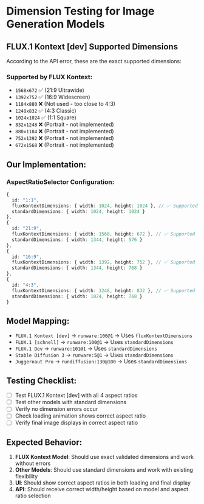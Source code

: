 # Dimension Testing for Image Generation Models

## FLUX.1 Kontext [dev] Supported Dimensions
According to the API error, these are the exact supported dimensions:

### Supported by FLUX Kontext:
- `1568x672` ✅ (21:9 Ultrawide)
- `1392x752` ✅ (16:9 Widescreen) 
- `1184x880` ❌ (Not used - too close to 4:3)
- `1248x832` ✅ (4:3 Classic)
- `1024x1024` ✅ (1:1 Square)
- `832x1248` ❌ (Portrait - not implemented)
- `880x1184` ❌ (Portrait - not implemented)
- `752x1392` ❌ (Portrait - not implemented)
- `672x1568` ❌ (Portrait - not implemented)

## Our Implementation:

### AspectRatioSelector Configuration:
```typescript
{
  id: "1:1",
  fluxKontextDimensions: { width: 1024, height: 1024 }, // ✅ Supported
  standardDimensions: { width: 1024, height: 1024 }
},
{
  id: "21:9", 
  fluxKontextDimensions: { width: 1568, height: 672 }, // ✅ Supported
  standardDimensions: { width: 1344, height: 576 }
},
{
  id: "16:9",
  fluxKontextDimensions: { width: 1392, height: 752 }, // ✅ Supported
  standardDimensions: { width: 1344, height: 768 }
},
{
  id: "4:3",
  fluxKontextDimensions: { width: 1248, height: 832 }, // ✅ Supported
  standardDimensions: { width: 1024, height: 768 }
}
```

## Model Mapping:
- `FLUX.1 Kontext [dev]` → `runware:106@1` → Uses `fluxKontextDimensions`
- `FLUX.1 [schnell]` → `runware:100@1` → Uses `standardDimensions`
- `FLUX.1 Dev` → `runware:101@1` → Uses `standardDimensions`
- `Stable Diffusion 3` → `runware:5@1` → Uses `standardDimensions`
- `Juggernaut Pro` → `rundiffusion:130@100` → Uses `standardDimensions`

## Testing Checklist:
- [ ] Test FLUX.1 Kontext [dev] with all 4 aspect ratios
- [ ] Test other models with standard dimensions
- [ ] Verify no dimension errors occur
- [ ] Check loading animation shows correct aspect ratio
- [ ] Verify final image displays in correct aspect ratio

## Expected Behavior:
1. **FLUX Kontext Model**: Should use exact validated dimensions and work without errors
2. **Other Models**: Should use standard dimensions and work with existing flexibility
3. **UI**: Should show correct aspect ratios in both loading and final display
4. **API**: Should receive correct width/height based on model and aspect ratio selection
